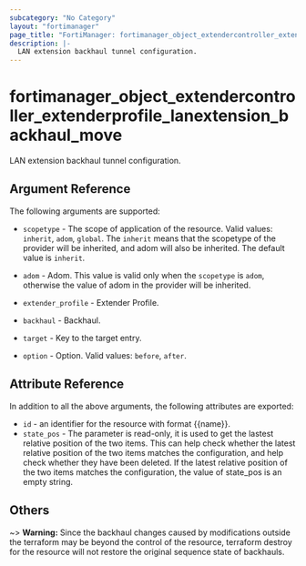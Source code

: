 ```yaml
---
subcategory: "No Category"
layout: "fortimanager"
page_title: "FortiManager: fortimanager_object_extendercontroller_extenderprofile_lanextension_backhaul_move"
description: |-
  LAN extension backhaul tunnel configuration.
---
```


# fortimanager_object_extendercontroller_extenderprofile_lanextension_backhaul_move
LAN extension backhaul tunnel configuration.

## Argument Reference


The following arguments are supported:

* `scopetype` - The scope of application of the resource. Valid values: `inherit`, `adom`, `global`. The `inherit` means that the scopetype of the provider will be inherited, and adom will also be inherited. The default value is `inherit`.
* `adom` - Adom. This value is valid only when the `scopetype` is `adom`, otherwise the value of adom in the provider will be inherited.
* `extender_profile` - Extender Profile.
* `backhaul` - Backhaul.

* `target` - Key to the target entry.
* `option` - Option. Valid values: `before`, `after`.


## Attribute Reference

In addition to all the above arguments, the following attributes are exported:
* `id` - an identifier for the resource with format {{name}}.
* `state_pos` - The parameter is read-only, it is used to get the lastest relative position of the two items. This can help check whether the latest relative position of the two items matches the configuration, and help check whether they have been deleted. If the latest relative position of the two items matches the configuration, the value of state_pos is an empty string.

## Others

~> **Warning:** Since the backhaul changes caused by modifications outside the terraform may be beyond the control of the resource, terraform destroy for the resource will not restore the original sequence state of backhauls.
